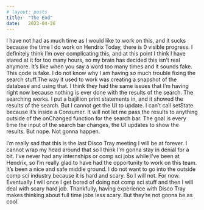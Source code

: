 ```yaml
---
# layout: posts
title:  "The End"
date:   2023-04-26
---
```


I have not had as much time as I would like to work on this, and it sucks because the time I do work on Hendrix Today, there is 0 visible progress. I definitely think I’m over complicating this, and at this point I think I have stared at it for too many hours, so my brain has decided this isn’t real anymore. It’s like when you say a word too many times and it sounds fake. This code is fake. I do not know why I am having so much trouble fixing the search stuff.The way it used to work was creating a snapshot of the database and using that. I think they had the same issues that I’m having right now because nothing is ever done with the results of the search. The searching works. I put a bajillion print statements in, and it showed the results of the search. But I cannot get the UI to update. I can’t call setState because it’s inside a Consumer. It will not let me pass the results to anything outside of the onChanged function for the search bar. The goal is every time the input of the search bar changes, the UI updates to show the results. But nope. Not gonna happen.

I’m really sad that this is the last Disco Tray meeting I will be at forever. I cannot wrap my head around that so I think I’m gonna stay in denial for a bit. I’ve never had any internships or comp sci jobs while I’ve been at Hendrix, so I’m really glad to have had the opportunity to work on this team. It’s been a nice and safe middle ground. I do not want to go into the outside comp sci industry because it is hard and scary. So I will not. For now. Eventually I will once I get bored of doing not comp sci stuff and then I will deal with scary hard job. Thankfully, having experience with Disco Tray makes thinking about full time jobs less scary. But they’re not gonna be as cool. 
